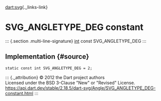 [dart:svg](../../dart-svg/dart-svg-library){._links-link}

SVG\_ANGLETYPE\_DEG constant
============================

::: {.section .multi-line-signature}
[int](../../dart-core/int-class) const SVG\_ANGLETYPE\_DEG
:::

Implementation {#source}
--------------

``` {.language-dart data-language="dart"}
static const int SVG_ANGLETYPE_DEG = 2;
```

::: {._attribution}
© 2012 the Dart project authors\
Licensed under the BSD 3-Clause \"New\" or \"Revised\" License.\
<https://api.dart.dev/stable/2.18.5/dart-svg/Angle/SVG_ANGLETYPE_DEG-constant.html>
:::
